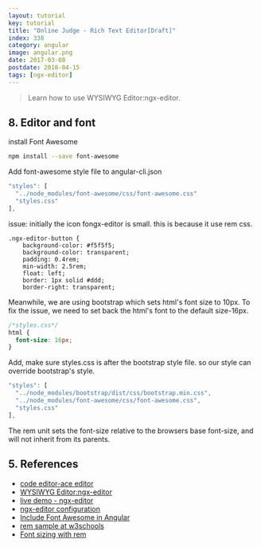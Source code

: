 ```yaml
---
layout: tutorial
key: tutorial
title: "Online Judge - Rich Text Editor[Draft]"
index: 338
category: angular
image: angular.png
date: 2017-03-08
postdate: 2018-04-15
tags: [ngx-editor]
---
```


> Learn how to use WYSIWYG Editor:ngx-editor.

## 8. Editor and font

install Font Awesome
```sh
npm install --save font-awesome
```
Add font-awesome style file to angular-cli.json
```javascript
"styles": [
  "../node_modules/font-awesome/css/font-awesome.css"
  "styles.css"
],
```



issue: initially the icon fongx-editor is small. this is because it use rem css.
```raw
.ngx-editor-button {
    background-color: #f5f5f5;
    background-color: transparent;
    padding: 0.4rem;
    min-width: 2.5rem;
    float: left;
    border: 1px solid #ddd;
    border-right: transparent;
```

Meanwhile, we are using bootstrap which sets html's font size to 10px. To fix the issue, we need to set back the html's font to the default size-16px.
```css
/*styles.css*/
html {
  font-size: 16px;
}
```
Add, make sure styles.css is after the bootstrap style file. so our style can override bootstrap's style.
```javascript
"styles": [
  "../node_modules/bootstrap/dist/css/bootstrap.min.css",
  "../node_modules/font-awesome/css/font-awesome.css",
  "styles.css"
],
```
The rem unit sets the font-size relative to the browsers base font-size, and will not inherit from its parents.


## 5. References
* [code editor-ace editor](https://github.com/fxmontigny/ng2-ace-editor)
* [WYSIWYG Editor:ngx-editor](https://github.com/Sibiraj-S/ngx-editor)
* [live demo - ngx-editor](https://ngx-editor.stackblitz.io/)
* [ngx-editor configuration](https://sibiraj-s.github.io/ngx-editor/additional-documentation/configuration.html)
* [Include Font Awesome in Angular](https://github.com/angular/angular-cli/blob/master/docs/documentation/stories/include-font-awesome.md)
* [rem sample at w3schools](https://www.w3schools.com/cssref/tryit.asp?filename=trycss_unit_rem)
* [Font sizing with rem](https://snook.ca/archives/html_and_css/font-size-with-rem)
